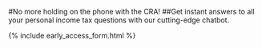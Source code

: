 #No more holding on the phone with the CRA!
##Get instant answers to all your personal income tax questions with our cutting-edge chatbot.

{% include early_access_form.html %}
